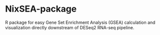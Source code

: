 # NixSEA-package

R package for easy Gene Set Enrichment Analysis (GSEA) calculation and visualization directly downstream of DESeq2 RNA-seq pipeline. 



